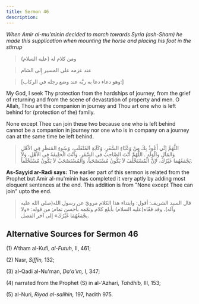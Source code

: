 ```yaml
---
title: Sermon 46
description: 
---
```


*When Amir al-mu'minin decided to march towards Syria (ash-Sham) he made
this supplication when mounting the horse and placing his foot in the
stirrup*

> ومن كلام له (عليه السلام)

> عند عزمه على المسير إِلى الشام

> \[وهو دعاء دعا به ربَّه عند وضع رجله في الركاب:\]

My God, I seek Thy protection from the hardships of journey, from the
grief of returning and from the scene of devastation of property and
men. O Allah, Thou art the companion in journey and Thou art one who is
left behind for (protection of the) family.

None except Thee can join these two because one who is left behind
cannot be a companion in journey nor one who is in company on a journey
can at the same time be left behind.

> اللَّهُمَّ إِنَّي أَعُوذُ بِكَ مِنْ وَعْثَاءِ السَّفَرِ، وَكَآبَةِ المُنْقَلَبِ، وَسُوءِ المَنظَرِ فِي الاْهْلِ
> وَالمَالِ والْوَلَدِ . اللَّهُمَّ أَنْتَ الصَّاحِبُ في السَّفَرِ، وَأَنْتَ الْخلِيفَةُ فِي الاْهْلِ، وَلاَ
> يَجْمَعُهُما غَيْرُكَ، لاِنَّ الْمُسْتَخْلَفَ لاَ يَكُونُ مُسْتَصْحَباً، وَالمُسْتَصْحَبُ لاَ يَكُونُ مُسْتَخْلَفاً.

**As-Sayyid ar-Radi says:** The earlier part of this sermon is related
from the Prophet but Amir al-mu'minin has completed it very aptly by
adding most eloquent sentences at the end. This addition is from "None
except Thee can join" upto the end.

> قال السيد الشريف: أقول: وابتداء هذا الكلام مرويّ عن رسول الله(صلى الله
> عليه وآله)، وقد قفّاه(عليه السلام) بأبلغ كلام وتمّمه بأحسن تمام; من
> قوله: «ولا يجْمَعُهُمَا غَيْرُكَ» إلى آخر الفصل.

## Alternative Sources for Sermon 46

\(1\) A'tham al-Kufi, *al-Futuh,* II, 461;

\(2\) Nasr, *Siffin,* 132;

\(3\) al-Qadi al-Nu'man, *Da'a\'im,* I, 347;

\(4\) narrated from the Prophet (S) in al-\'Azhari, *Tahdhib,* III, 153;

\(5\) al-Nuri, *Riyad al-salihin,* 197, hadith 975.
